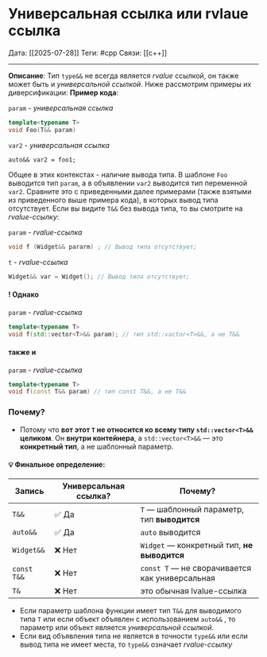 
# Универсальная ссылка или rvlaue ссылка

Дата: [[2025-07-28]]
Теги: #cpp
Связи: [[c++]] 

---

**Описание**:
Тип `type&&` не всегда является _rvalue_ ссылкой, он также может быть и _универсальной ссылкой_. Ниже рассмотрим примеры их диверсификации:
**Пример кода**:

`param` - _универсальная ссылка_
```cpp
template<typename T>
void Foo(T&& param)
```

`var2` - _универсальная ссылка_
```сpp
auto&& var2 = foo1;
```

Общее в этих контекстах - наличие вывода типа. В шаблоне `Foo` выводится тип `param`, а в объявлении `var2` выводится тип переменной `var2`. Сравните это с приведенными далее примерами (также взятыми из приведенного выше примера кода), в которых вывод типа отсутствует. Если вы видите `T&&` без вывода типа, то вы смотрите на _rvаluе-ссылку_:

`param` - _rvalue-ccылкa_
```cpp
void f (Widget&& pararm) ; // Вывод типа отсутствует;
```

`t` - _rvalue-ccылкa_
```cpp
Widget&& var = Widget(); // Вывод типа отсутствует;
```

#### ! Однако

`param` - _rvalue-ccылкa_
```cpp
template<typename T>
void f(std::vector<T>&& param); // тип std::vactor<T>&&, а не T&&
```

#### также и 

`param` - _rvalue-ccылкa_
```cpp
template<typename T>
void f(const T&& param) // тип const T&&, а не T&&
```


### Почему?
- Потому что **вот этот `T` не относится ко всему типу `std::vector<T>&&` целиком**. Он **внутри контейнера**, а `std::vector<T>&&` — это **конкретный тип**, а не шаблонный параметр.

#### 💡 Финальное определение:

|Запись|Универсальная ссылка?|Почему?|
|---|---|---|
|`T&&`|✅ Да|`T` — шаблонный параметр, тип **выводится**|
|`auto&&`|✅ Да|`auto` выводится|
|`Widget&&`|❌ Нет|`Widget` — конкретный тип, **не выводится**|
|`const T&&`|❌ Нет|`const T` — не сворачивается как универсальная|
|`T&`|❌ Нет|это обычная lvalue-ссылка|
- Если параметр шаблона функции имеет тип `T&&` для выводимого типа `Т` или если объект объявлен с использованием `auto&&` , то параметр или объект является _универсальной ссылкой_.
- Если вид объявления типа не является в точности `tуре&&` или если вывод типа не имеет места, то `tуре&&` означает _rvalue-ccылкy_